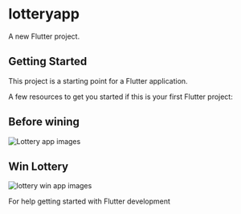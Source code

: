 # lotteryapp

A new Flutter project.

## Getting Started

This project is a starting point for a Flutter application.

A few resources to get you started if this is your first Flutter project:

## Before wining
![Lottery app images](https://github.com/naveen-kumawat/lotteryapp/assets/63699592/cd22f407-8871-4f4b-87ab-570a4e526ff0)

## Win Lottery
![lottery win app images](https://github.com/naveen-kumawat/lotteryapp/assets/63699592/37116404-b009-4060-91b4-b9e6e40dc550)





For help getting started with Flutter development
